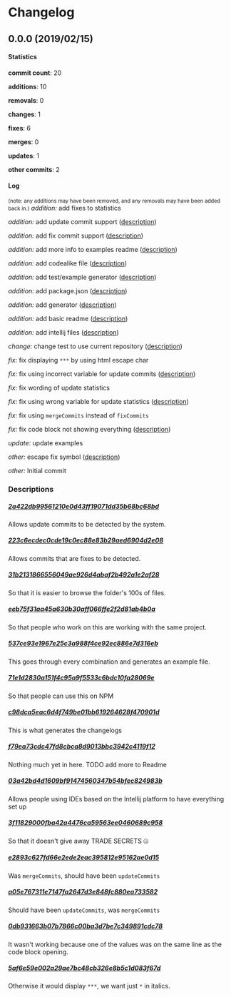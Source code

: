 # Changelog
## 0.0.0 (2019/02/15)
#### Statistics
**commit count**: 20

**additions**: 10

**removals**: 0

**changes**: 1

**fixes**: 6

**merges**: 0

**updates**: 1

**other commits**: 2

#### Log
<small>(note: any additions may have been removed, and any removals may have been added back in.)</small>
*addition:* add fixes to statistics

*addition:* add update commit support ([description](#2a422db99561210e0d43ff19071dd35b68bc68bd-1))

*addition:* add fix commit support ([description](#223c6ecdec0cde19c0ec88e83b29aed6904d2e08-1))

*addition:* add more info to examples readme ([description](#31b2131866556049ae926d4abaf2b492a1e2af28-1))

*addition:* add codealike file ([description](#eeb75f31aa45a630b30aff066ffe2f2d81ab4b0a-1))

*addition:* add test/example generator ([description](#537ce93e1967e25c3a988f4ce92ec886e7d316eb-1))

*addition:* add package.json ([description](#71e1d2830a151f4c95a9f5533c6bdc10fa28069e-1))

*addition:* add generator ([description](#c98dca5eac6d4f749be01bb619264628f470901d-1))

*addition:* add basic readme ([description](#f79ea73cdc47fd8cbca8d9013bbc3942c4119f12-1))

*addition:* add intellij files ([description](#03a42bd4d1609bf91474560347b54bfec824983b-1))

*change:* change test to use current repository ([description](#3f11829000fba42a4476ca59563ee0460689c958-1))

*fix:* fix displaying `***` by using html escape char

*fix:* fix using incorrect variable for update commits ([description](#e2893c627fd66e2ede2eac395812e95162ae0d15-1))

*fix:* fix wording of update statistics

*fix:* fix using wrong variable for update statistics ([description](#a05e767311e7147fa2647d3e848fc880ea733582-1))

*fix:* fix using `mergeCommits` instead of `fixCommits`

*fix:* fix code block not showing everything ([description](#0db931663b07b7866c00ba3d7be7c349891cdc78-1))

*update:* update examples

*other:* escape fix symbol ([description](#5af6e59e002a29ae7bc48cb326e8b5c1d083f67d-1))

*other:* Initial commit

### Descriptions
##### [2a422db99561210e0d43ff19071dd35b68bc68bd](commit/2a422db99561210e0d43ff19071dd35b68bc68bd?refName=refs/heads/master)
Allows update commits to be detected by the system.
##### [223c6ecdec0cde19c0ec88e83b29aed6904d2e08](commit/223c6ecdec0cde19c0ec88e83b29aed6904d2e08?refName=refs/heads/master)
Allows commits that are fixes to be detected.
##### [31b2131866556049ae926d4abaf2b492a1e2af28](commit/31b2131866556049ae926d4abaf2b492a1e2af28?refName=refs/heads/master)
So that it is easier to browse the folder's 100s of files.
##### [eeb75f31aa45a630b30aff066ffe2f2d81ab4b0a](commit/eeb75f31aa45a630b30aff066ffe2f2d81ab4b0a?refName=refs/heads/master)
So that people who work on this are working with the same project.
##### [537ce93e1967e25c3a988f4ce92ec886e7d316eb](commit/537ce93e1967e25c3a988f4ce92ec886e7d316eb?refName=refs/heads/master)
This goes through every combination and generates an example file.
##### [71e1d2830a151f4c95a9f5533c6bdc10fa28069e](commit/71e1d2830a151f4c95a9f5533c6bdc10fa28069e?refName=refs/heads/master)
So that people can use this on NPM
##### [c98dca5eac6d4f749be01bb619264628f470901d](commit/c98dca5eac6d4f749be01bb619264628f470901d?refName=refs/heads/master)
This is what generates the changelogs
##### [f79ea73cdc47fd8cbca8d9013bbc3942c4119f12](commit/f79ea73cdc47fd8cbca8d9013bbc3942c4119f12?refName=refs/heads/master)
Nothing much yet in here. TODO add more to Readme
##### [03a42bd4d1609bf91474560347b54bfec824983b](commit/03a42bd4d1609bf91474560347b54bfec824983b?refName=refs/heads/master)
Allows people using IDEs based on the Intellij platform to have everything set up
##### [3f11829000fba42a4476ca59563ee0460689c958](commit/3f11829000fba42a4476ca59563ee0460689c958?refName=refs/heads/master)
So that it doesn't give away TRADE SECRETS 🤐
##### [e2893c627fd66e2ede2eac395812e95162ae0d15](commit/e2893c627fd66e2ede2eac395812e95162ae0d15?refName=refs/heads/master)
Was `mergeCommits`, should have been `updateCommits`
##### [a05e767311e7147fa2647d3e848fc880ea733582](commit/a05e767311e7147fa2647d3e848fc880ea733582?refName=refs/heads/master)
Should have been `updateCommits`, was `mergeCommits`
##### [0db931663b07b7866c00ba3d7be7c349891cdc78](commit/0db931663b07b7866c00ba3d7be7c349891cdc78?refName=refs/heads/master)
It wasn't working because one of the values was on the same line as the code block opening.
##### [5af6e59e002a29ae7bc48cb326e8b5c1d083f67d](commit/5af6e59e002a29ae7bc48cb326e8b5c1d083f67d?refName=refs/heads/master)
Otherwise it would display `***`, we want just `*` in italics.
